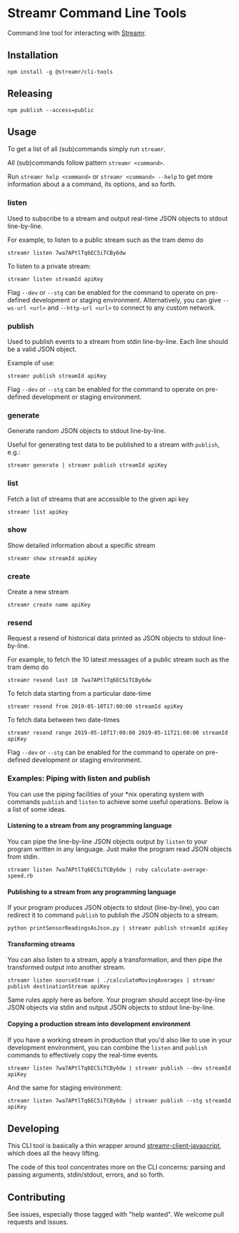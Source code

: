 # Streamr Command Line Tools

Command line tool for interacting with [Streamr](https://www.streamr.com).

## Installation

```
npm install -g @streamr/cli-tools
```

## Releasing

```
npm publish --access=public
```

## Usage
To get a list of all (sub)commands simply run `streamr`.

All (sub)commands follow pattern `streamr <command>`.

Run `streamr help <command>` or `streamr <command> --help` to get more information about a a command, its options, and
so forth.

### listen
Used to subscribe to a stream and output real-time JSON objects to stdout line-by-line.

For example, to listen to a public stream such as the tram demo do
```
streamr listen 7wa7APtlTq6EC5iTCBy6dw
```

To listen to a private stream:

```
streamr listen streamId apiKey
```

Flag `--dev` or `--stg` can be enabled for the command to operate on pre-defined development or staging environment. Alternatively, you can give `--ws-url <url>` and `--http-url <url>` to connect to any custom network.


###  publish
Used to publish events to a stream from stdin line-by-line. Each line should be a valid JSON object.

Example of use:
```
streamr publish streamId apiKey
```

Flag `--dev` or `--stg` can be enabled for the command to operate on pre-defined development or staging environment.


### generate
Generate random JSON objects to stdout line-by-line.

Useful for generating test data to be published to a stream with `publish`, e.g.:
```
streamr generate | streamr publish streamId apiKey
```

### list
Fetch a list of streams that are accessible to the given api key
```
streamr list apiKey
```

### show
Show detailed information about a specific stream
```
streamr show streamId apiKey
```

### create
Create a new stream
```
streamr create name apiKey
```

### resend
Request a resend of historical data printed as JSON objects to stdout line-by-line.

For example, to fetch the 10 latest messages of a public stream such as the tram demo do
```
streamr resend last 10 7wa7APtlTq6EC5iTCBy6dw
```


To fetch data starting from a particular date-time
```
streamr resend from 2019-05-10T17:00:00 streamId apiKey
```

To fetch data between two date-times
```
streamr resend range 2019-05-10T17:00:00 2019-05-11T21:00:00 streamId apiKey
```

Flag `--dev` or `--stg` can be enabled for the command to operate on pre-defined development or staging environment.


### Examples: Piping with listen and publish

You can use the piping facilities of your *nix operating system with commands `publish` and `listen` to achieve some
useful operations. Below is a list of some ideas.

#### Listening to a stream from any programming language
You can pipe the line-by-line JSON objects output by `listen` to
your program written in any language. Just make the program read JSON objects
from stdin.
```
streamr listen 7wa7APtlTq6EC5iTCBy6dw | ruby calculate-average-speed.rb
```

#### Publishing to a stream from any programming language
If your program produces JSON objects to stdout (line-by-line), you can
redirect it to command `publish` to publish the JSON objects to a stream.
```
python printSensorReadingsAsJson.py | streamr publish streamId apiKey
```

#### Transforming streams
You can also listen to a stream, apply a transformation, and then pipe the
transformed output into another stream.
```
streamr listen sourceStream | ./calculateMovingAverages | streamr publish destinationStream apiKey
```

Same rules apply here as before. Your program should accept line-by-line JSON
objects via stdin and output JSON objects to stdout line-by-line.

#### Copying a production stream into development environment
If you have a working stream in production that you'd also like to use in your
development environment, you can combine the `listen` and `publish` commands to effectively copy
the real-time events.
```
streamr listen 7wa7APtlTq6EC5iTCBy6dw | streamr publish --dev streamId apiKey
```

And the same for staging environment:
```
streamr listen 7wa7APtlTq6EC5iTCBy6dw | streamr publish --stg streamId apiKey
```

## Developing
This CLI tool is basically a thin wrapper around [streamr-client-javascript](https://github.com/streamr-dev/streamr-client-javascript),
which does all the heavy lifting.

The code of this tool concentrates more on the CLI concerns: parsing and
passing arguments, stdin/stdout, errors, and so forth.

## Contributing
See issues, especially those tagged with "help wanted". We welcome pull
requests and issues.
